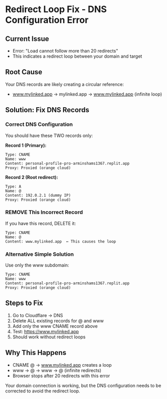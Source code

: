 # Redirect Loop Fix - DNS Configuration Error

## Current Issue
- Error: "Load cannot follow more than 20 redirects"
- This indicates a redirect loop between your domain and target

## Root Cause
Your DNS records are likely creating a circular reference:
- www.mylinked.app → mylinked.app → www.mylinked.app (infinite loop)

## Solution: Fix DNS Records

### Correct DNS Configuration
You should have these TWO records only:

**Record 1 (Primary):**
```
Type: CNAME
Name: www
Content: personal-profile-pro-arminshams1367.replit.app
Proxy: Proxied (orange cloud)
```

**Record 2 (Root redirect):**
```
Type: A
Name: @
Content: 192.0.2.1 (dummy IP)
Proxy: Proxied (orange cloud)
```

### REMOVE This Incorrect Record
If you have this record, DELETE it:
```
Type: CNAME
Name: @
Content: www.mylinked.app  ← This causes the loop
```

### Alternative Simple Solution
Use only the www subdomain:
```
Type: CNAME
Name: www
Content: personal-profile-pro-arminshams1367.replit.app
Proxy: Proxied (orange cloud)
```

## Steps to Fix
1. Go to Cloudflare → DNS
2. Delete ALL existing records for @ and www
3. Add only the www CNAME record above
4. Test: https://www.mylinked.app
5. Should work without redirect loops

## Why This Happens
- CNAME @ → www.mylinked.app creates a loop
- www → @ → www → @ (infinite redirects)
- Browser stops after 20 redirects with this error

Your domain connection is working, but the DNS configuration needs to be corrected to avoid the redirect loop.